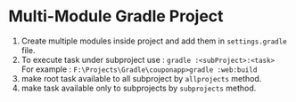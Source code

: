 # **Multi-Module Gradle Project**

1. Create multiple modules inside project and add them in `settings.gradle` file.
2. To execute task under subproject use : `gradle :<subProject>:<task>`<br> For example : ```F:\Projects\Gradle\couponapp>gradle :web:build```
3. make root task available to all subproject by `allprojects` method.
4. make task available only to subprojects by `subprojects` method.